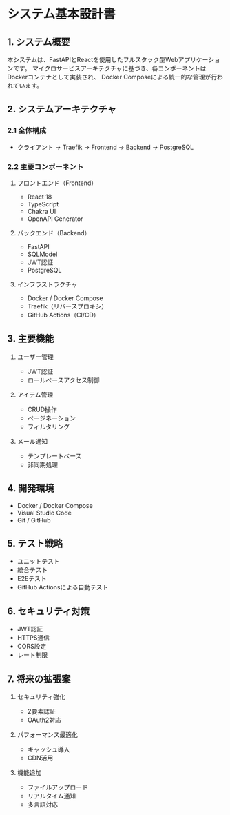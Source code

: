 # システム基本設計書

## 1. システム概要
本システムは、FastAPIとReactを使用したフルスタック型Webアプリケーションです。
マイクロサービスアーキテクチャに基づき、各コンポーネントはDockerコンテナとして実装され、
Docker Composeによる統一的な管理が行われています。

## 2. システムアーキテクチャ
### 2.1 全体構成
- クライアント → Traefik → Frontend → Backend → PostgreSQL

### 2.2 主要コンポーネント
1. フロントエンド（Frontend）
   - React 18
   - TypeScript
   - Chakra UI
   - OpenAPI Generator

2. バックエンド（Backend）
   - FastAPI
   - SQLModel
   - JWT認証
   - PostgreSQL

3. インフラストラクチャ
   - Docker / Docker Compose
   - Traefik（リバースプロキシ）
   - GitHub Actions（CI/CD）

## 3. 主要機能
1. ユーザー管理
   - JWT認証
   - ロールベースアクセス制御

2. アイテム管理
   - CRUD操作
   - ページネーション
   - フィルタリング

3. メール通知
   - テンプレートベース
   - 非同期処理

## 4. 開発環境
- Docker / Docker Compose
- Visual Studio Code
- Git / GitHub

## 5. テスト戦略
- ユニットテスト
- 統合テスト
- E2Eテスト
- GitHub Actionsによる自動テスト

## 6. セキュリティ対策
- JWT認証
- HTTPS通信
- CORS設定
- レート制限

## 7. 将来の拡張案
1. セキュリティ強化
   - 2要素認証
   - OAuth2対応

2. パフォーマンス最適化
   - キャッシュ導入
   - CDN活用

3. 機能追加
   - ファイルアップロード
   - リアルタイム通知
   - 多言語対応
